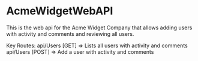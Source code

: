 # AcmeWidgetWebAPI

This is the web api for the Acme Widget Company that allows adding users with activity and comments and reviewing all users.

Key Routes:
api/Users [GET] => Lists all users with activity and comments
api/Users [POST] => Add a user with activity and comments
